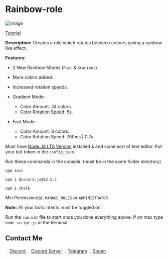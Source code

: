 # Rainbow-role

![image](https://user-images.githubusercontent.com/71920969/117990890-7dca9880-b335-11eb-9887-d4ace3bd4643.png)


[Tutorial](https://www.youtube.com/watch?v=8wNfm1ZwIL4)

**Description:** Creates a role which rotates between colours giving a rainbow like effect.

**Features:**

- 2 New Rainbow Modes (`Fast` & `Gradient`).
- More colors added.
- Increased rotation speeds.

- Gradient Mode:
  - Color Amount: 24 colors.
  - Color Rotation Speed: 5s.
- Fast Mode:
  - Color Amount: 8 colors.
  - Color Rotation Speed: 700ms | 0.7s.

Must have [Node.JS LTS Version](https://nodejs.org/en/) installed & and some sort of text editor.
Put your bot token in the `config.json`

Run these commands in the console: (must be in the same folder directory)

```
npm init
```

```
npm i discord.js@12.5.1
```

```
npm i chalk
```

Min Permission(s): `MANAGE_ROLES` or `ADMINISTRATOR`

**Note:** All your bots intents must be toggled on.

Run the `run.bat` file to start once you done everything above. If on mac type `node script.js` in the terminal.

## Contact Me

﹒[Discord](https://discord.com/users/709827684888215582)
﹒[Discord Server](https://discord.gg/4nSYqZ8KAA)
﹒[Telegram](https://t.me/clairvoyant7teen)
﹒[Steam](https://steamcommunity.com/id/seven777teen/)
